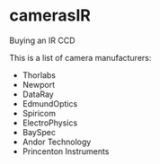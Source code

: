 camerasIR
=========

Buying an IR CCD

This is a list of camera manufacturers:
* Thorlabs
* Newport
* DataRay
* EdmundOptics
* Spiricom
* ElectroPhysics
* BaySpec
* Andor Technology
* Princenton Instruments